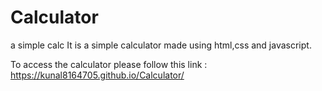 # Calculator
a simple calc
It is a simple calculator made using html,css  and javascript.

To access the calculator please follow this link : https://kunal8164705.github.io/Calculator/

